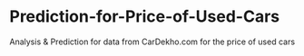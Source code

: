# Prediction-for-Price-of-Used-Cars
Analysis &amp; Prediction for data from CarDekho.com for the price of used cars
